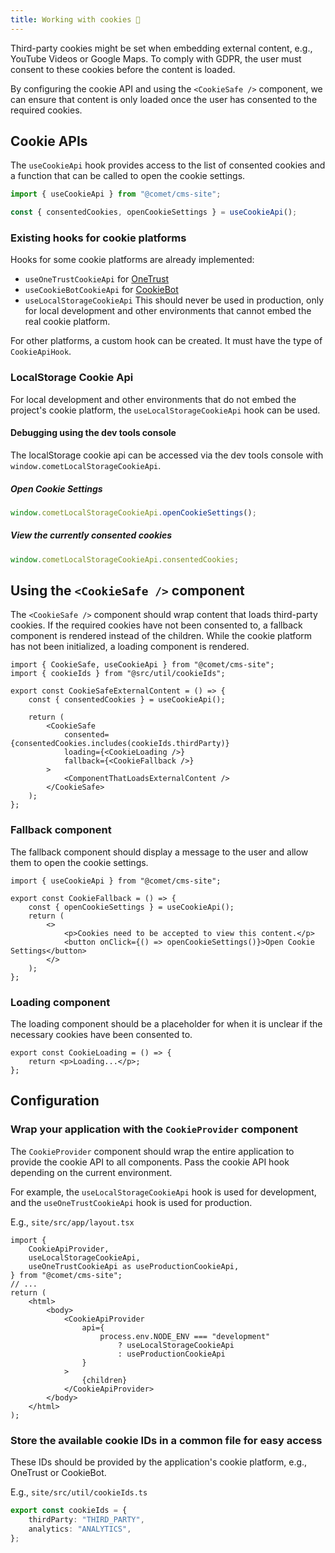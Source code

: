 ```yaml
---
title: Working with cookies 🍪
---
```


Third-party cookies might be set when embedding external content, e.g., YouTube Videos or Google Maps.
To comply with GDPR, the user must consent to these cookies before the content is loaded.

By configuring the cookie API and using the `<CookieSafe />` component, we can ensure that content is only loaded once the user has consented to the required cookies.

## Cookie APIs

The `useCookieApi` hook provides access to the list of consented cookies and a function that can be called to open the cookie settings.

```ts
import { useCookieApi } from "@comet/cms-site";

const { consentedCookies, openCookieSettings } = useCookieApi();
```

### Existing hooks for cookie platforms

Hooks for some cookie platforms are already implemented:

-   `useOneTrustCookieApi` for [OneTrust](https://www.onetrust.com/)
-   `useCookieBotCookieApi` for [CookieBot](https://www.cookiebot.com/)
-   `useLocalStorageCookieApi` This should never be used in production, only for local development and other environments that cannot embed the real cookie platform.

For other platforms, a custom hook can be created. It must have the type of `CookieApiHook`.

### LocalStorage Cookie Api

For local development and other environments that do not embed the project's cookie platform, the `useLocalStorageCookieApi` hook can be used.

#### Debugging using the dev tools console

The localStorage cookie api can be accessed via the dev tools console with `window.cometLocalStorageCookieApi`.

##### Open Cookie Settings

```js
window.cometLocalStorageCookieApi.openCookieSettings();
```

##### View the currently consented cookies

```js
window.cometLocalStorageCookieApi.consentedCookies;
```

## Using the `<CookieSafe />` component

The `<CookieSafe />` component should wrap content that loads third-party cookies.
If the required cookies have not been consented to, a fallback component is rendered instead of the children.
While the cookie platform has not been initialized, a loading component is rendered.

```tsx
import { CookieSafe, useCookieApi } from "@comet/cms-site";
import { cookieIds } from "@src/util/cookieIds";

export const CookieSafeExternalContent = () => {
    const { consentedCookies } = useCookieApi();

    return (
        <CookieSafe
            consented={consentedCookies.includes(cookieIds.thirdParty)}
            loading={<CookieLoading />}
            fallback={<CookieFallback />}
        >
            <ComponentThatLoadsExternalContent />
        </CookieSafe>
    );
};
```

### Fallback component

The fallback component should display a message to the user and allow them to open the cookie settings.

```tsx
import { useCookieApi } from "@comet/cms-site";

export const CookieFallback = () => {
    const { openCookieSettings } = useCookieApi();
    return (
        <>
            <p>Cookies need to be accepted to view this content.</p>
            <button onClick={() => openCookieSettings()}>Open Cookie Settings</button>
        </>
    );
};
```

### Loading component

The loading component should be a placeholder for when it is unclear if the necessary cookies have been consented to.

```tsx
export const CookieLoading = () => {
    return <p>Loading...</p>;
};
```

## Configuration

### Wrap your application with the `CookieProvider` component

The `CookieProvider` component should wrap the entire application to provide the cookie API to all components.
Pass the cookie API hook depending on the current environment.

For example, the `useLocalStorageCookieApi` hook is used for development, and the `useOneTrustCookieApi` hook is used for production.

E.g., `site/src/app/layout.tsx`

```tsx
import {
    CookieApiProvider,
    useLocalStorageCookieApi,
    useOneTrustCookieApi as useProductionCookieApi,
} from "@comet/cms-site";
// ...
return (
    <html>
        <body>
            <CookieApiProvider
                api={
                    process.env.NODE_ENV === "development"
                        ? useLocalStorageCookieApi
                        : useProductionCookieApi
                }
            >
                {children}
            </CookieApiProvider>
        </body>
    </html>
);
```

### Store the available cookie IDs in a common file for easy access

These IDs should be provided by the application's cookie platform, e.g., OneTrust or CookieBot.

E.g., `site/src/util/cookieIds.ts`

```ts
export const cookieIds = {
    thirdParty: "THIRD_PARTY",
    analytics: "ANALYTICS",
};
```
